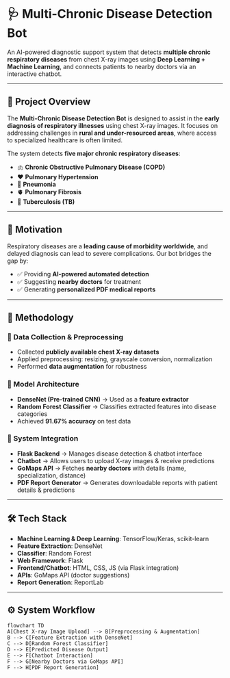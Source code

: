# 🩺 Multi-Chronic Disease Detection Bot  

An AI-powered diagnostic support system that detects **multiple chronic respiratory diseases** from chest X-ray images using **Deep Learning + Machine Learning**, and connects patients to nearby doctors via an interactive chatbot.  

---

## 🚀 Project Overview  

The **Multi-Chronic Disease Detection Bot** is designed to assist in the **early diagnosis of respiratory illnesses** using chest X-ray images. It focuses on addressing challenges in **rural and under-resourced areas**, where access to specialized healthcare is often limited.  

The system detects **five major chronic respiratory diseases**:  
- 🫁 **Chronic Obstructive Pulmonary Disease (COPD)**  
- ❤️ **Pulmonary Hypertension**  
- 🦠 **Pneumonia**  
- 🫀 **Pulmonary Fibrosis**  
- 🧫 **Tuberculosis (TB)**  

---

## 🎯 Motivation  

Respiratory diseases are a **leading cause of morbidity worldwide**, and delayed diagnosis can lead to severe complications. Our bot bridges the gap by:  
- ✅ Providing **AI-powered automated detection**  
- ✅ Suggesting **nearby doctors** for treatment  
- ✅ Generating **personalized PDF medical reports**  

---

## 🧠 Methodology  

### 🔹 Data Collection & Preprocessing  
- Collected **publicly available chest X-ray datasets**  
- Applied preprocessing: resizing, grayscale conversion, normalization  
- Performed **data augmentation** for robustness  

### 🔹 Model Architecture  
- **DenseNet (Pre-trained CNN)** → Used as a **feature extractor**  
- **Random Forest Classifier** → Classifies extracted features into disease categories  
- Achieved **91.67% accuracy** on test data  

### 🔹 System Integration  
- **Flask Backend** → Manages disease detection & chatbot interface  
- **Chatbot** → Allows users to upload X-ray images & receive predictions  
- **GoMaps API** → Fetches **nearby doctors** with details (name, specialization, distance)  
- **PDF Report Generator** → Generates downloadable reports with patient details & predictions  

---

## 🛠️ Tech Stack  

- **Machine Learning & Deep Learning**: TensorFlow/Keras, scikit-learn  
- **Feature Extraction**: DenseNet  
- **Classifier**: Random Forest  
- **Web Framework**: Flask  
- **Frontend/Chatbot**: HTML, CSS, JS (via Flask integration)  
- **APIs**: GoMaps API (doctor suggestions)  
- **Report Generation**: ReportLab  

---

## ⚙️ System Workflow  

```mermaid
flowchart TD
A[Chest X-ray Image Upload] --> B[Preprocessing & Augmentation]  
B --> C[Feature Extraction with DenseNet]  
C --> D[Random Forest Classifier]  
D --> E[Predicted Disease Output]  
E --> F[Chatbot Interaction]  
F --> G[Nearby Doctors via GoMaps API]  
F --> H[PDF Report Generation]  
